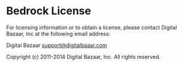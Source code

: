 Bedrock License
===============

For licensing information or to obtain a license, please contact
Digital Bazaar, Inc at the following email address:

Digital Bazaar <support@digitalbaaar.com>

Copyright (c) 2011-2014 Digital Bazaar, Inc. All rights reserved.
